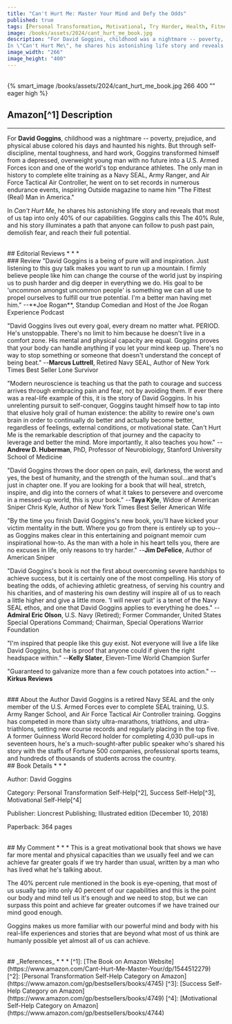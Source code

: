 ```yaml
---
title: "Can't Hurt Me: Master Your Mind and Defy the Odds"
published: true
tags: [Personal Transformation, Motivational, Try Harder, Health, Fitness]
image: /books/assets/2024/cant_hurt_me_book.jpg
description: "For David Goggins, childhood was a nightmare -- poverty, prejudice, and physical abuse colored his days and haunted his nights. But through self-discipline, mental toughness, and hard work, Goggins transformed himself from a depressed, overweight young man with no future into a U.S. Armed Forces icon and one of the world's top endurance athletes. The only man in history to complete elite training as a Navy SEAL, Army Ranger, and Air Force Tactical Air Controller, he went on to set records in numerous endurance events, inspiring Outside magazine to name him \"The Fittest (Real) Man in America.\"
In \"Can't Hurt Me\", he shares his astonishing life story and reveals that most of us tap into only 40% of our capabilities. Goggins calls this The 40% Rule, and his story illuminates a path that anyone can follow to push past pain, demolish fear, and reach their full potential."
image_width: "266"
image_height: "400"
---
```


<br>
{% smart_image /books/assets/2024/cant_hurt_me_book.jpg 266 400 "" eager high %}
<br>

## Amazon[^1] Description
* * *
For **David Goggins**, childhood was a nightmare -- poverty, prejudice, and physical abuse colored his days and haunted his nights. But through self-discipline, mental toughness, and hard work, Goggins transformed himself from a depressed, overweight young man with no future into a U.S. Armed Forces icon and one of the world's top endurance athletes. The only man in history to complete elite training as a Navy SEAL, Army Ranger, and Air Force Tactical Air Controller, he went on to set records in numerous endurance events, inspiring Outside magazine to name him "The Fittest (Real) Man in America."

In *Can't Hurt Me*, he shares his astonishing life story and reveals that most of us tap into only 40% of our capabilities. Goggins calls this The 40% Rule, and his story illuminates a path that anyone can follow to push past pain, demolish fear, and reach their full potential.

<br>
## Editorial Reviews
* * *
<br>
### Review
"David Goggins is a being of pure will and inspiration. Just listening to this guy talk makes you want to run up a mountain. I firmly believe people like him can change the course of the world just by inspiring us to push harder and dig deeper in everything we do. His goal to be 'uncommon amongst uncommon people' is something we can all use to propel ourselves to fulfill our true potential. I'm a better man having met him." --**Joe Rogan**, Standup Comedian and Host of the Joe Rogan Experience Podcast 

"David Goggins lives out every goal, every dream no matter what. PERIOD. He's unstoppable. There's no limit to him because he doesn't live in a comfort zone. His mental and physical capacity are equal. Goggins proves that your body can handle anything if you let your mind keep up. There's no way to stop something or someone that doesn't understand the concept of being beat." --**Marcus Luttrell**, Retired Navy SEAL, Author of New York Times Best Seller Lone Survivor

"Modern neuroscience is teaching us that the path to courage and success arrives through embracing pain and fear, not by avoiding them. If ever there was a real-life example of this, it is the story of David Goggins. In his unrelenting pursuit to self-conquer, Goggins taught himself how to tap into that elusive holy grail of human existence: the ability to rewire one's own brain in order to continually do better and actually become better, regardless of feelings, external conditions, or motivational state. Can't Hurt Me is the remarkable description of that journey and the capacity to leverage and better the mind. More importantly, it also teaches you how." --**Andrew D. Huberman**, PhD, Professor of Neurobiology, Stanford University School of Medicine 

"David Goggins throws the door open on pain, evil, darkness, the worst and yes, the best of humanity, and the strength of the human soul...and that's just in chapter one. If you are looking for a book that will heal, stretch, inspire, and dig into the corners of what it takes to persevere and overcome in a messed-up world, this is your book." --**Taya Kyle**, Widow of American Sniper Chris Kyle, Author of New York Times Best Seller American Wife 

"By the time you finish David Goggins's new book, you'll have kicked your victim mentality in the butt. Where you go from there is entirely up to you--as Goggins makes clear in this entertaining and poignant memoir cum inspirational how-to. As the man with a hole in his heart tells you, there are no excuses in life, only reasons to try harder." --**Jim DeFelice**, Author of American Sniper 

"David Goggins's book is not the first about overcoming severe hardships to achieve success, but it is certainly one of the most compelling. His story of beating the odds, of achieving athletic greatness, of serving his country and his charities, and of mastering his own destiny will inspire all of us to reach a little higher and give a little more. 'I will never quit' is a tenet of the Navy SEAL ethos, and one that David Goggins applies to everything he does." --**Admiral Eric Olson**, U.S. Navy (Retired); Former Commander, United States Special Operations Command; Chairman, Special Operations Warrior Foundation 

"I'm inspired that people like this guy exist. Not everyone will live a life like David Goggins, but he is proof that anyone could if given the right headspace within." --**Kelly Slater**, Eleven-Time World Champion Surfer

"Guaranteed to galvanize more than a few couch potatoes into action." -- **Kirkus Reviews**

<br>
### About the Author
David Goggins is a retired Navy SEAL and the only member of the U.S. Armed Forces ever to complete SEAL training, U.S. Army Ranger School, and Air Force Tactical Air Controller training. Goggins has competed in more than sixty ultra-marathons, triathlons, and ultra-triathlons, setting new course records and regularly placing in the top five. A former Guinness World Record holder for completing 4,030 pull-ups in seventeen hours, he's a much-sought-after public speaker who's shared his story with the staffs of Fortune 500 companies, professional sports teams, and hundreds of thousands of students across the country.

<br>
## Book Details
* * *

Author: David Goggins

Category:   Personal Transformation Self-Help[^2], Success Self-Help[^3], Motivational Self-Help[^4]

Publisher: Lioncrest Publishing; Illustrated edition (December 10, 2018)

Paperback: 364 pages

<br>
## My Comment
* * *
This is a great motivational book that shows we have far more mental and physical capacities than we usually feel and we can achieve far greater goals if we try harder than usual, written by a man who has lived what he's talking about.

The 40% percent rule mentioned in the book is eye-opening, that most of us usually tap into only 40 percent of our capabilities and this is the point our body and mind tell us it's enough and we need to stop, but we can surpass this point and achieve far greater outcomes if we have trained our mind good enough.

Goggins makes us more familiar with our powerful mind and body with his real-life experiences and stories that are beyond what most of us think are humanly possible yet almost all of us can achieve.

<br>
## _References_
* * *
[^1]: [The Book on Amazon Website](https://www.amazon.com/Cant-Hurt-Me-Master-Your/dp/1544512279)
[^2]: [Personal Transformation Self-Help Category on Amazon](https://www.amazon.com/gp/bestsellers/books/4745)
[^3]: [Success Self-Help Category on Amazon](https://www.amazon.com/gp/bestsellers/books/4749)
[^4]: [Motivational Self-Help Category on Amazon](https://www.amazon.com/gp/bestsellers/books/4744)